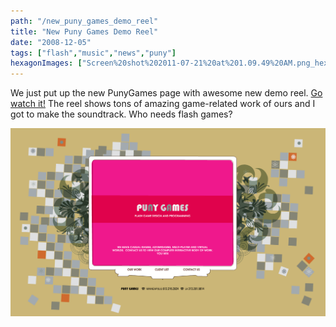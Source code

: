 ```yaml
---
path: "/new_puny_games_demo_reel"
title: "New Puny Games Demo Reel"
date: "2008-12-05"
tags: ["flash","music","news","puny"]
hexagonImages: ["Screen%20shot%202011-07-21%20at%201.09.49%20AM.png_hexagon.png","punygames.png_hexagon.png"]
---
```




We just put up the new PunyGames page with awesome new demo reel. [Go watch it!](http://www.punygames.com) The reel shows tons of amazing game-related work of ours and I got to make the soundtrack. Who needs flash games? 

[![](punygames.png "punygames")](http://www.punygames.com) 